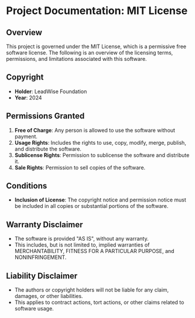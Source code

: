 # Project Documentation: MIT License

## Overview
This project is governed under the MIT License, which is a permissive free software license. The following is an overview of the licensing terms, permissions, and limitations associated with this software.

## Copyright
- **Holder**: LeadWise Foundation
- **Year**: 2024

## Permissions Granted
1. **Free of Charge**: Any person is allowed to use the software without payment.
2. **Usage Rights**: Includes the rights to use, copy, modify, merge, publish, and distribute the software.
3. **Sublicense Rights**: Permission to sublicense the software and distribute it.
4. **Sale Rights**: Permission to sell copies of the software.

## Conditions
- **Inclusion of License**: The copyright notice and permission notice must be included in all copies or substantial portions of the software.

## Warranty Disclaimer
- The software is provided "AS IS", without any warranty.
- This includes, but is not limited to, implied warranties of MERCHANTABILITY, FITNESS FOR A PARTICULAR PURPOSE, and NONINFRINGEMENT.

## Liability Disclaimer
- The authors or copyright holders will not be liable for any claim, damages, or other liabilities.
- This applies to contract actions, tort actions, or other claims related to software usage.